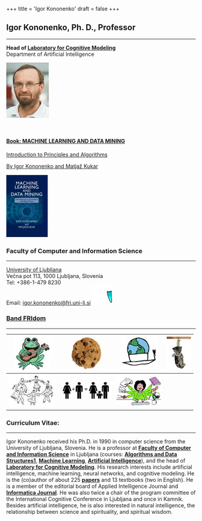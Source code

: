 +++
title = 'Igor Kononenko'
draft = false
+++

## Igor Kononenko, Ph. D., Professor

---

**Head of [Laboratory for Cognitive Modeling](../index.html)**  
Department of Artificial Intelligence

![Igor's Image](image002.jpg)

&nbsp;

#### [Book: MACHINE LEARNING AND DATA MINING](http://mldmbook.fri.uni-lj.si/)

[Introduction to Principles and Algorithms](http://mldmbook.fri.uni-lj.si/)

[By Igor Kononenko and Matjaž Kukar](http://mldmbook.fri.uni-lj.si/)

[![Book cover](Covermini.JPG)](http://mldmbook.fri.uni-lj.si/)

### Faculty of Computer and Information Science

---

[University of Ljubljana](http://www.fri.uni-lj.si)  
Večna pot 113, 1000 Ljubljana, Slovenia  
Tel: +386-1-479 8230  
Email: igor.kononenko@fri.uni-lj.si ![Email Image](email.gif)

### [Band FRIdom](http://www.fridom.si/)

---

| [![Frog with Guitar](image004.gif)](https://www.youtube.com/watch?v=jxRs8mc1HZU) | [![Piskot](image006.jpg)](https://youtu.be/qozTkCHexH8)    | [![Akademski1](image008.jpg)](https://www.youtube.com/watch?v=LFuQzxhrH7Y) | [![Macek](image010.jpg)](https://www.youtube.com/watch?v=9oPWAz_brbo) |
| -------------------------------------------------------------------------------- | ---------------------------------------------------------- | -------------------------------------------------------------------------- | --------------------------------------------------------------------- |
| [![Plesvkrogu](image012.jpg)](http://youtu.be/ySO6PQVr72M)                       | [![Image 013](image014.jpg)](https://youtu.be/xzCsHcGvbv8) | [![Image 015](image016.jpg)](https://youtu.be/Bj-sRqc39SE)                 |                                                                       |

### Curriculum Vitae:

---

Igor Kononenko received his Ph.D. in 1990 in computer science from the University of Ljubljana, Slovenia. He is a professor at **[Faculty of Computer and Information Science](http://www.fri.uni-lj.si)** in Ljubljana (courses: **[Algorithms and Data Structures1](slo/pedagosko.htm#PA)**, **[Machine Learning](slo/pedagosko.htm#SUMAGBOL)**, **[Artificial Intelligence](slo/pedagosko.htm#UI)**), and the head of **[Laboratory for Cognitive Modeling](../index.html)**. His research interests include artificial intelligence, machine learning, neural networks, and cognitive modeling. He is the (co)author of about 225 **[papers](slo/bibliografija.htm)** and 13 textbooks (two in English). He is a member of the editorial board of Applied Intelligence Journal and **[Informatica Journal](http://www.informatica.si/)**. He was also twice a chair of the program committee of the International Cognitive Conference in Ljubljana and once in Kamnik. Besides artificial intelligence, he is also interested in natural intelligence, the relationship between science and spirituality, and spiritual wisdom.
